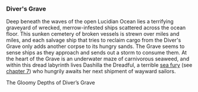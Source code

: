 ### Diver's Grave

Deep beneath the waves of the open Lucidian Ocean lies a terrifying graveyard of wrecked, merrow-infested ships scattered across the ocean floor. This sunken cemetery of broken vessels is strewn over miles and miles, and each salvage ship that tries to reclaim cargo from the Diver's Grave only adds another corpse to its hungry sands. The Grave seems to sense ships as they approach and sends out a storm to consume them. At the heart of the Grave is an underwater maze of carnivorous seaweed, and within this dread labyrinth lives Dashilla the Dreadful, a terrible [sea fury](https://www.dndbeyond.com/monsters/sea-fury) (see [chapter 7](https://www.dndbeyond.com/sources/egtw/wildemount-bestiary#SeaFury "chapter 7")) who hungrily awaits her next shipment of wayward sailors.

[](https://media.dndbeyond.com/compendium-images/egtw/yDOyqyOocErRgYJK/03-03.png)

The Gloomy Depths of Diver’s Grave